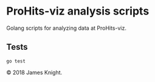 # ProHits-viz analysis scripts

Golang scripts for analyzing data at ProHits-viz.

## Tests

`go test`

© 2018 James Knight.

